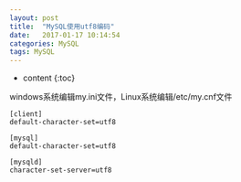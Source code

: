 ```yaml
---
layout: post
title:  "MySQL使用utf8编码"
date:   2017-01-17 10:14:54
categories: MySQL
tags: MySQL
---
```


* content
{:toc}

windows系统编辑my.ini文件，Linux系统编辑/etc/my.cnf文件

```
[client]
default-character-set=utf8

[mysql]
default-character-set=utf8

[mysqld]
character-set-server=utf8
```
